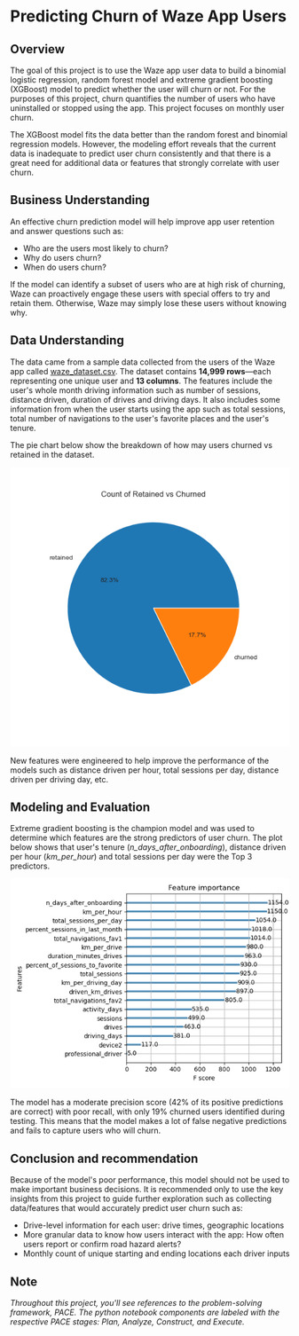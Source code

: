 # Predicting Churn of Waze App Users  

## Overview
The goal of this project is to use the Waze app user data to build a binomial logistic regression, random forest model and extreme gradient boosting (XGBoost) model to predict whether the user will churn or not. For the purposes of this project, churn quantifies the number of users who have uninstalled or stopped using the app. This project focuses on monthly user churn. 

The XGBoost model fits the data better than the random forest and binomial regression models. However, the modeling effort reveals that the current data is inadequate to predict user churn consistently and that there is a great need for additional data or features that strongly correlate with user churn. 

## Business Understanding   
An effective churn prediction model will help improve app user retention and answer questions such as: 
  * Who are the users most likely to churn? 
  * Why do users churn? 
  * When do users churn?

If the model can identify a subset of users who are at high risk of churning, Waze can proactively engage these users with special offers to try and retain them. Otherwise, Waze may simply lose these users without knowing why.

## Data Understanding
The data came from a sample data collected from the users of the Waze app called [waze_dataset.csv](https://github.com/je-marco/Waze-App-User-Churn-Prediction/blob/aa80333332523b7df8b85122a48d70c7d8c6300e/waze_dataset.csv). The dataset contains **14,999 rows**—each representing one unique user and **13 columns**. The features include the user's whole month driving information such as number of sessions, distance driven, duration of drives and driving days. It also includes some information from when the user starts using the app such as total sessions, total number of navigations to the user's favorite places and the user's tenure. 

The pie chart below show the breakdown of how may users churned vs retained in the dataset.

![pie_chart](https://github.com/je-marco/Waze-App-User-Churn-Prediction/blob/b1b737b465b5d1f30b96f721d0bf488ce6ed0122/pie_retainedvschurned.png)

New features were engineered to help improve the performance of the models such as distance driven per hour, total sessions per day, distance driven per driving day, etc.

## Modeling and Evaluation
Extreme gradient boosting is the champion model and was used to determine which features are the strong predictors of user churn. The plot below shows that user's tenure (*n_days_after_onboarding*), distance driven per hour (*km_per_hour*) and total sessions per day were the Top 3 predictors. 

![feature_importance](https://github.com/je-marco/Waze-App-User-Churn-Prediction/blob/08842efa522d966d6c24927fbc95dcd75090e20c/feature_importance.png)

The model has a moderate precision score (42% of its positive predictions are correct) with poor recall, with only 19% churned users identified during testing. This means that the model makes a lot of false negative predictions and fails to capture users who will churn.

## Conclusion and recommendation
Because of the model's poor performance, this model should not be used to make important business decisions. It is recommended only to use the key insights from this project to guide further exploration such as collecting data/features that would accurately predict user churn such as:
 *  Drive-level information for each user: drive times, geographic locations
 *  More granular data to know how users interact with the app: How often users report or confirm road hazard alerts?
 * Monthly count of unique starting and ending locations each driver inputs

## Note
*Throughout this project, you'll see references to the problem-solving framework, PACE. The python notebook components are labeled with the respective PACE stages: Plan, Analyze, Construct, and Execute.*
